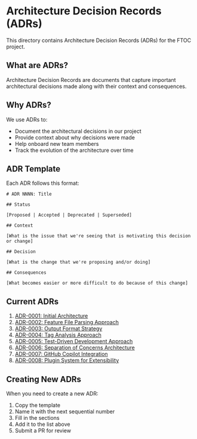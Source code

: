 # Architecture Decision Records (ADRs)

This directory contains Architecture Decision Records (ADRs) for the FTOC project.

## What are ADRs?

Architecture Decision Records are documents that capture important architectural decisions made along with their context and consequences.

## Why ADRs?

We use ADRs to:

- Document the architectural decisions in our project
- Provide context about why decisions were made
- Help onboard new team members
- Track the evolution of the architecture over time

## ADR Template

Each ADR follows this format:

```
# ADR NNNN: Title

## Status

[Proposed | Accepted | Deprecated | Superseded]

## Context

[What is the issue that we're seeing that is motivating this decision or change]

## Decision

[What is the change that we're proposing and/or doing]

## Consequences

[What becomes easier or more difficult to do because of this change]
```

## Current ADRs

1. [ADR-0001: Initial Architecture](0001-initial-architecture.md)
2. [ADR-0002: Feature File Parsing Approach](0002-feature-file-parsing.md)
3. [ADR-0003: Output Format Strategy](0003-output-formats.md)
4. [ADR-0004: Tag Analysis Approach](0004-tag-analysis.md)
5. [ADR-0005: Test-Driven Development Approach](0005-test-driven-development.md)
6. [ADR-0006: Separation of Concerns Architecture](0006-separation-of-concerns.md)
7. [ADR-0007: GitHub Copilot Integration](0007-github-copilot-integration.md)
8. [ADR-0008: Plugin System for Extensibility](0008-plugin-system.md)

## Creating New ADRs

When you need to create a new ADR:

1. Copy the template
2. Name it with the next sequential number
3. Fill in the sections
4. Add it to the list above
5. Submit a PR for review